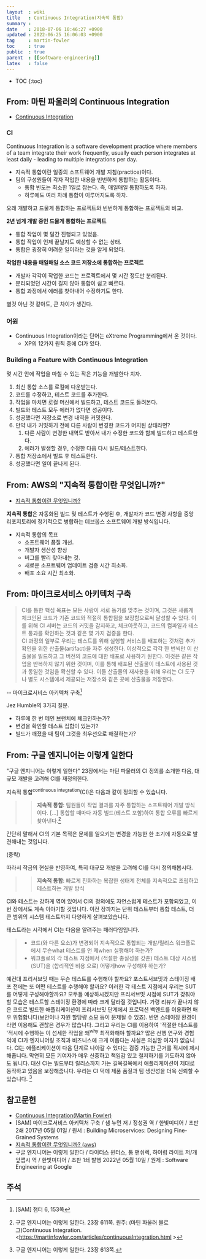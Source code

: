 ```yaml
---
layout  : wiki
title   : Continuous Integration(지속적 통합)
summary : 
date    : 2018-07-06 10:46:27 +0900
updated : 2022-06-25 16:06:03 +0900
tag     : martin-fowler
toc     : true
public  : true
parent  : [[software-engineering]]
latex   : false
---
```

* TOC
{:toc}

## From: 마틴 파울러의 Continuous Integration

* [Continuous Integration](https://martinfowler.com/articles/continuousIntegration.html )

### CI

>
Continuous Integration is a software development practice where members of a team integrate their work frequently,
usually each person integrates at least daily - leading to multiple integrations per day.

* 지속적 통합이란 일종의 소프트웨어 개발 지침(practice)이다.
* 팀의 구성원들이 각자 작업한 내용을 빈번하게 통합하는 활동이다.
    * 통합 빈도는 최소한 1일로 잡는다. 즉, 매일매일 통합하도록 하자.
    * 하루에도 여러 차례 통합이 이루어지도록 하자.

오래 개발하고 드물게 통합하는 프로젝트와 빈번하게 통합하는 프로젝트의 비교.

**2년 넘게 개발 중인 드물게 통합하는 프로젝트**

* 통합 작업이 몇 달간 진행되고 있었음.
* 통합 작업이 언제 끝날지도 예상할 수 없는 상태.
* 통합은 굉장히 어려운 일이라는 것을 알게 되었다.

**작업한 내용을 매일매일 소스 코드 저장소에 통합하는 프로젝트**

* 개발자 각각이 작업한 코드는 프로젝트에서 몇 시간 정도만 분리된다.
* 분리되었던 시간이 길지 않아 통합이 쉽고 빠르다.
* 통합 과정에서 에러를 찾아내어 수정하기도 한다.

별것 아닌 것 같아도, 큰 차이가 생긴다.

### 어원

* Continuous Integration이라는 단어는 eXtreme Programming에서 온 것이다.
    * XP의 12가지 원칙 중에 CI가 있다.

### Building a Feature with Continuous Integration

몇 시간 안에 작업을 마칠 수 있는 작은 기능을 개발한다 치자.

1. 최신 통합 소스를 로컬에 다운받는다.
2. 코드를 수정하고, 테스트 코드를 추가한다.
3. 작업을 마치면 로컬 머신에서 빌드하고, 테스트 코드도 돌려본다.
4. 빌드와 테스트 모두 에러가 없다면 성공이다.
5. 성공했다면 저장소로 변경 내역을 커밋한다.
6. 만약 내가 커밋하기 전에 다른 사람이 변경한 코드가 머지된 상태라면?
    1. 다른 사람이 변경한 내역도 받아서 내가 수정한 코드와 함께 빌드하고 테스트한다.
    2. 에러가 발생할 경우, 수정한 다음 다시 빌드/테스트한다.
7. 통합 저장소에서 빌드 후 테스트한다.
8. 성공했다면 일이 끝나게 된다.


## From: AWS의 "지속적 통합이란 무엇입니까?"

* [지속적 통합이란 무엇입니까?](https://aws.amazon.com/ko/devops/continuous-integration/ )

>
**지속적 통합**은 자동화된 빌드 및 테스트가 수행된 후,
개발자가 코드 변경 사항을 중앙 리포지토리에 정기적으로 병합하는 데브옵스 소프트웨어 개발 방식입니다.

* 지속적 통합의 목표
    * 소프트웨어 품질 개선.
    * 개발자 생산성 향상
    * 버그를 빨리 찾아내는 것.
    * 새로운 소프트웨어 업데이트 검증 시간 최소화.
    * 배포 소요 시간 최소화.

## From: 마이크로서비스 아키텍처 구축


> CI를 통한 핵심 목표는 모든 사람이 서로 동기를 맞추는 것이며,
그것은 새롭게 체크인된 코드가 기존 코드와 적절히 통합됨을 보장함으로써 달성할 수 있다.
이를 위해 CI 서버는 코드의 커밋을 감지하고, 체크아웃하고, 코드의 컴파일과 테스트 통과를 확인하는 것과 같은 몇 가지 검증을 한다.  
CI 과정의 일부로 우리는 테스트를 위해 실행할 서비스를 배포하는 것처럼 추가 확인을 위한 산출물(artifact)을 자주 생성한다.
이상적으로 각각 한 번씩만 이 산출물을 빌드하고 그 버전의 코드에 대한 배포로 사용하기 원한다.
이것은 같은 작업을 반복하지 않기 위한 것이며, 이를 통해 배포된 산출물이 테스트에 사용된 것과 동일한 것임을 확신할 수 있다.
이들 산출물의 재사용을 위해 우리는 CI 도구나 별도 시스템에서 제공되는 저장소와 같은 곳에 산출물을 저장한다.
>
-- 마이크로서비스 아키텍처 구축[^sam-6]

Jez Humble의 3가지 질문.

>
* 하루에 한 번 메인 브랜치에 체크인하는가?
* 변경을 확인할 테스트 집합이 있는가?
* 빌드가 깨졌을 때 팀이 그것을 최우선으로 해결하는가?

## From: 구글 엔지니어는 이렇게 일한다

"구글 엔지니어는 이렇게 일한다" 23장에서는 마틴 파울러의 CI 정의를 소개한 다음, 대규모 개발을 고려해 CI를 재정의한다.

>
지속적 통합<sup>continuous integration</sup>(CI)은 다음과 같이 정의할 수 있습니다.
>
> > **지속적 통합**: 팀원들이 작업 결과를 자주 통합하는 소프트웨어 개발 방식이다. [...] 통합할 때마다 자동 빌드(테스트 포함)하여 통합 오류를 빠르게 찾아낸다.[^goo-fowler-ci]
>
간단히 말해서 CI의 기본 목적은 문제를 일으키는 변경을 가능한 한 조기에 자동으로 발견해내는 것입니다.
>
(중략)
>
따라서 작금의 현실을 반영하여, 특히 대규모 개발을 고려해 CI를 다시 정의해봅시다.
>
> > **지속적 통합**: 빠르게 진화하는 복잡한 생태계 전체를 지속적으로 조립하고 테스트하는 개발 방식
>
CI와 테스트는 강하게 엮여 있어서 CI의 정의에도 자연스럽게 테스트가 포함되었고, 이번 장에서도 계속 이야기할 것입니다.
이전 장까지는 단위 테스트부터 통합 테스트, 더 큰 범위의 시스템 테스트까지 다양하게 살펴보았습니다.
>
테스트라는 시각에서 CI는 다음을 알려주는 패러다임입니다.
>
> - 코드(와 다른 요소)가 변경되어 지속적으로 통합되는 개발/릴리스 워크플로에서 무슨what 테스트를 언 제when 실행해야 하는가?
> - 워크플로의 각 테스트 지점에서 (적절한 충실성을 갖춘) 테스트 대상 시스템(SUT)을 (합리적인 비용 으로) 어떻게how 구성해야 하는가?
>
예컨대 프리서브밋 때는 무슨 테스트를 수행해야 할까요?
포스트서브밋과 스테이징 배포 전에는 또 어떤 테스트를 수행해야 할까요?
이러한 각 테스트 지점에서 우리는 SUT를 어떻게 구성해야할까요?
모두들 예상하시겠지만 프리서브밋 시점에 SUT가 갖춰야 할 모습은 테스트할 스테이징 환경에 따라 크게 달라질 것입니다.
가령 리뷰가 끝나지 않은 코드로 빌드한 애플리케이션이 프리서브밋 단계에서 프로덕션 백엔드를 이용하면 매우 위험합니다(보안이나 자원 할당량 소모 등이 문제될 수 있죠).
반면 스테이징 환경이라면 이용해도 괜찮은 경우가 많습니다.
그리고 우리는 CI를 이용하여 '적절한 테스트를 '적시에 수행하는 이 섬세한 작업을 왜<sup>why</sup> 최적화해야 할까요?
많은 선행 연구와 경험 덕에 CI가 엔지니어링 조직과 비즈니스에 크게 이롭다는 사실은 의심할 여지가 없습니다.
CI는 애플리케이션이 다음 단계로 나아갈 수 있다는 검증 가능한 근거를 적시에 제시해줍니다.
막연히 모든 기여자가 매우 신중하고 책임감 있고 철저하기를 기도하지 않아도 됩니다.
대신 CI는 빌드부터 릴리스까지 가는 길목길목에서 애플리케이션이 제대로 동작하고 있음을 보장해줍니다.
우리는 CI 덕에 제품 품질과 팀 생산성을 더욱 신뢰할 수 있습니다.
[^goo-611]




## 참고문헌

* [Continuous Integration(Martin Fowler)](https://martinfowler.com/articles/continuousIntegration.html )
* [SAM] 마이크로서비스 아키텍처 구축 / 샘 뉴먼 저 / 정성권 역 / 한빛미디어 / 초판 2쇄 2017년 05월 01일 / 원서 : Building Microservices: Designing Fine-Grained Systems
* [지속적 통합이란 무엇입니까? (aws)](https://aws.amazon.com/ko/devops/continuous-integration/ )
* 구글 엔지니어는 이렇게 일한다 / 타이터스 윈터스, 톰 맨쉬렉, 하이럼 라이트 저/개앞맵시 역 / 한빛미디어 / 초판 1쇄 발행 2022년 05월 10일 / 원제 : Software Engineering at Google

## 주석

[^sam-6]: [SAM] 챕터 6, 153쪽
[^goo-fowler-ci]: 구글 엔지니어는 이렇게 일한다. 23장 611쪽. 원주: (마틴 파울러 블로그)Continuous Integration. <https://martinfowler.com/articles/continuousIntegration.html >
[^goo-611]: 구글 엔지니어는 이렇게 일한다. 23장 613쪽.

